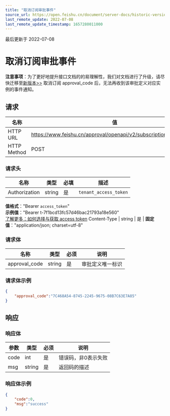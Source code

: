 ```yaml
---
title: "取消订阅审批事件"
source_url: https://open.feishu.cn/document/server-docs/historic-version/approval/v2/feishu-native-approval/cancel-a-subscription-to-an-approvals-event
last_remote_update: 2022-07-08
last_remote_update_timestamp: 1657280011000
---
```

最后更新于 2022-07-08

# 取消订阅审批事件
**注意事项**：为了更好地提升接口文档的的易理解性，我们对文档进行了升级，请尽快迁移至[新版本>>](https://open.feishu.cn/document/uAjLw4CM/ukTMukTMukTM/reference/approval-v4/approval/unsubscribe)
取消订阅 approval_code 后，无法再收到该审批定义对应实例的事件通知。

## 请求
名称 | 值
---|---
HTTP URL | https://www.feishu.cn/approval/openapi/v2/subscription/unsubscribe
HTTP Method | POST

### 请求头

名称 | 类型 | 必填 | 描述
--- | --- | --- | ---
Authorization | string | 是 | `tenant_access_token`  
**值格式**："Bearer `access_token`"  
**示例值**："Bearer t-7f1bcd13fc57d46bac21793a18e560"  
 [了解更多：如何选择与获取 access token](https://open.feishu.cn/document/uAjLw4CM/ugTN1YjL4UTN24CO1UjN/trouble-shooting/how-to-choose-which-type-of-token-to-use)
Content-Type | string | 是 | **固定值**："application/json; charset=utf-8"

### 请求体

| 名称         | 类型           | 必须        | 说明        |
| --------- | --------------- | -------   | --------- |
|approval_code | string | 是 |  审批定义唯一标识 |

### 请求体示例

```json
{
	"approval_code":"7C468A54-8745-2245-9675-08B7C63E7A85"
}
````

## 响应

### 响应体
| 参数         |类型         |必须  | 说明        |
| --------- | ----------|----- | --------- |
|code |int |是 |错误码，非0表示失败 |
|msg | string |是| 返回码的描述|
### 响应体示例

```json
{
    "code":0,
    "msg":"success"
}
```
